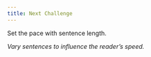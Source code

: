 ```yaml
---
title: Next Challenge
---
```


Set the pace with sentence length.

​_Vary sentences to influence the reader’s speed._
